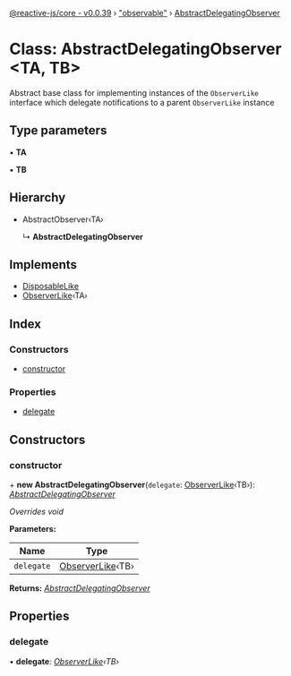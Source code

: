 [@reactive-js/core - v0.0.39](../README.md) › ["observable"](../modules/_observable_.md) › [AbstractDelegatingObserver](_observable_.abstractdelegatingobserver.md)

# Class: AbstractDelegatingObserver <**TA, TB**>

Abstract base class for implementing instances of the `ObserverLike` interface
which delegate notifications to a parent `ObserverLike` instance

## Type parameters

▪ **TA**

▪ **TB**

## Hierarchy

* AbstractObserver‹TA›

  ↳ **AbstractDelegatingObserver**

## Implements

* [DisposableLike](../interfaces/_disposable_.disposablelike.md)
* [ObserverLike](../interfaces/_observable_.observerlike.md)‹TA›

## Index

### Constructors

* [constructor](_observable_.abstractdelegatingobserver.md#constructor)

### Properties

* [delegate](_observable_.abstractdelegatingobserver.md#delegate)

## Constructors

###  constructor

\+ **new AbstractDelegatingObserver**(`delegate`: [ObserverLike](../interfaces/_observable_.observerlike.md)‹TB›): *[AbstractDelegatingObserver](_observable_.abstractdelegatingobserver.md)*

*Overrides void*

**Parameters:**

Name | Type |
------ | ------ |
`delegate` | [ObserverLike](../interfaces/_observable_.observerlike.md)‹TB› |

**Returns:** *[AbstractDelegatingObserver](_observable_.abstractdelegatingobserver.md)*

## Properties

###  delegate

• **delegate**: *[ObserverLike](../interfaces/_observable_.observerlike.md)‹TB›*
